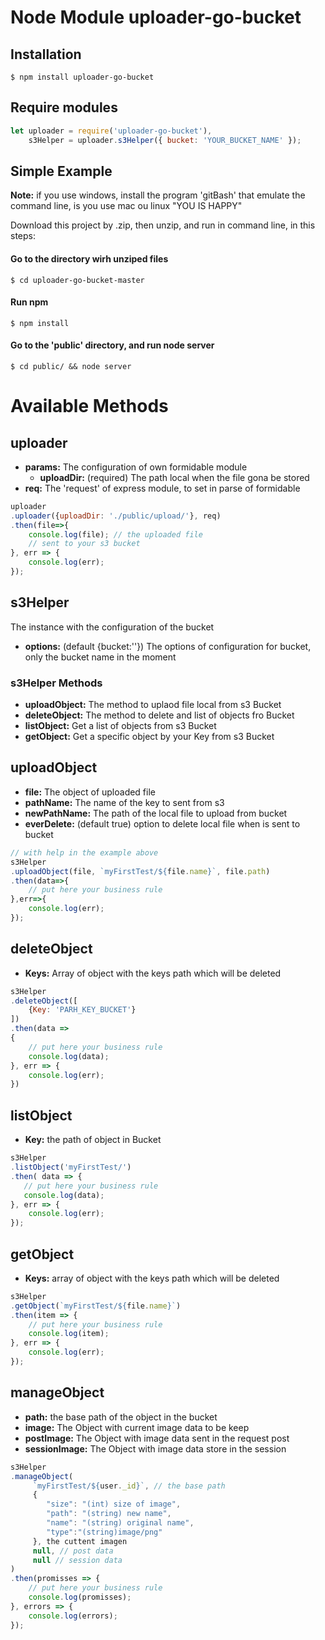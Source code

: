# Node Module uploader-go-bucket

## Installation
```
$ npm install uploader-go-bucket
```

## Require modules
```javascript
let uploader = require('uploader-go-bucket'),
    s3Helper = uploader.s3Helper({ bucket: 'YOUR_BUCKET_NAME' });
```

## Simple Example

**Note:** if you use windows, install the program 'gitBash' that emulate the command line, is you use mac ou linux "YOU IS HAPPY"

Download this project by .zip, then unzip, and run in command line, in this steps:

#### Go to the directory wirh unziped files
```
$ cd uploader-go-bucket-master
```
#### Run npm
```
$ npm install
```
#### Go to the 'public' directory, and run node server
```
$ cd public/ && node server
```


# Available Methods


## uploader
* **params:** The configuration of own formidable module
   	* **uploadDir:** (required) The path local when the file gona be stored
* **req:** The 'request' of express module, to set in parse of formidable

```javascript
uploader
.uploader({uploadDir: './public/upload/'}, req)
.then(file=>{
    console.log(file); // the uploaded file
    // sent to your s3 bucket
}, err => {
    console.log(err);
});
```

## s3Helper
The instance with the configuration of the bucket

* **options:** (default {bucket:''}) The options of configuration for bucket, only the bucket name in the moment

### s3Helper Methods
* **uploadObject:** The method to uplaod file local from s3 Bucket
* **deleteObject:** The method to delete and list of objects fro Bucket
* **listObject:**  Get a list of objects from s3 Bucket
* **getObject:** Get a specific object by your Key from s3 Bucket


## uploadObject
* **file:** The object of uploaded file
* **pathName:** The name of the key to sent from s3
* **newPathName:** The path of the local file to upload from bucket
* **everDelete:** (default true) option to delete local file when is sent to bucket

```javascript
// with help in the example above
s3Helper
.uploadObject(file, `myFirstTest/${file.name}`, file.path)
.then(data=>{
    // put here your business rule
},err=>{
    console.log(err);
});
```

## deleteObject
* **Keys:** Array of object with the keys path which will be deleted

```javascript
s3Helper
.deleteObject([
    {Key: 'PARH_KEY_BUCKET'}
])
.then(data =>
{
    // put here your business rule
    console.log(data);
}, err => {
    console.log(err);
})
```
## listObject
* **Key:** the path of object in Bucket

```javascript
s3Helper
.listObject('myFirstTest/')
.then( data => {
   // put here your business rule
   console.log(data);
}, err => {
    console.log(err);
});
```

## getObject
* **Keys:** array of object with the keys path which will be deleted

```javascript
s3Helper
.getObject(`myFirstTest/${file.name}`)
.then(item => {
    // put here your business rule
    console.log(item);
}, err => {
    console.log(err);
});
```

## manageObject
* **path:** the base path of the object in the bucket
* **image:** The Object with current image data to be keep
* **postImage:** The Object with image data sent in the request post
* **sessionImage:** The Object with image data store in the session

```javascript
s3Helper
.manageObject(
     `myFirstTest/${user._id}`, // the base path
     {
        "size": "(int) size of image", 
        "path": "(string) new name", 
        "name": "(string) original name", 
        "type":"(string)image/png"
     }, the cuttent imagen
     null, // post data
     null // session data
)
.then(promisses => {
    // put here your business rule
    console.log(promisses);
}, errors => {
    console.log(errors);
});
```
